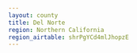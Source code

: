 ```yaml
---
layout: county
title: Del Norte
region: Northern California
region_airtable: shrPgYCd4mlJhopzE
---
```


